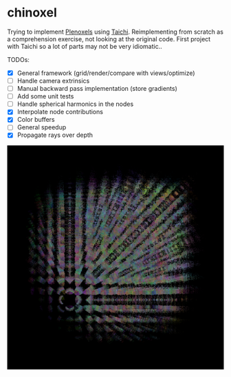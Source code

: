 # chinoxel

Trying to implement [Plenoxels](https://alexyu.net/plenoxels/) using [Taichi](https://docs.taichi.graphics/). Reimplementing from scratch as a comprehension exercise, not looking at the original code. First project with Taichi so a lot of parts may not be very idiomatic.. 


TODOs:

- [x] General framework (grid/render/compare with views/optimize)
- [ ] Handle camera extrinsics
- [ ] Manual backward pass implementation (store gradients)
- [ ] Add some unit tests
- [ ] Handle spherical harmonics in the nodes
- [x] Interpolate node contributions
- [x] Color buffers
- [ ] General speedup
- [x] Propagate rays over depth

<p align="center">
  <img src="chinoxel.png" width=600>
</p>
